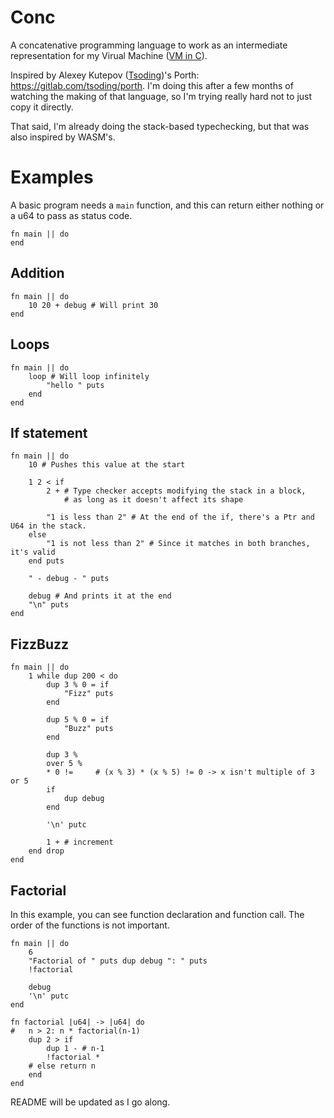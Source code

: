 # Conc

A concatenative programming language to work as an intermediate representation
for my Virual Machine ([VM in C](https://github.com/louis1001/bytecode_target)).

Inspired by Alexey Kutepov ([Tsoding](https://twitch.tv/tsoding))'s Porth: https://gitlab.com/tsoding/porth.
I'm doing this after a few months of watching the making of that language, so I'm trying really
hard not to just copy it directly.

That said, I'm already doing the stack-based typechecking, but that was also inspired by WASM's.

# Examples

A basic program needs a `main` function, and this can return either nothing or a u64 to pass as status code.

```
fn main || do
end
```

## Addition

```
fn main || do
    10 20 + debug # Will print 30
end
```

## Loops

```
fn main || do
    loop # Will loop infinitely
        "hello " puts
    end
end
```

## If statement
```
fn main || do
    10 # Pushes this value at the start

    1 2 < if
        2 + # Type checker accepts modifying the stack in a block,
            # as long as it doesn't affect its shape

        "1 is less than 2" # At the end of the if, there's a Ptr and U64 in the stack.
    else
        "1 is not less than 2" # Since it matches in both branches, it's valid
    end puts

    " - debug - " puts

    debug # And prints it at the end
    "\n" puts
end
```

## FizzBuzz
```
fn main || do
    1 while dup 200 < do
        dup 3 % 0 = if
            "Fizz" puts
        end

        dup 5 % 0 = if
            "Buzz" puts
        end

        dup 3 %
        over 5 %
        * 0 !=     # (x % 3) * (x % 5) != 0 -> x isn't multiple of 3 or 5
        if
            dup debug
        end

        '\n' putc
        
        1 + # increment
    end drop
end
```

## Factorial

In this example, you can see function declaration and function call. The order of the functions is not important.

```
fn main || do
    6
    "Factorial of " puts dup debug ": " puts
    !factorial

    debug
    '\n' putc
end

fn factorial |u64| -> |u64| do
#   n > 2: n * factorial(n-1)
    dup 2 > if
        dup 1 - # n-1
        !factorial *
    # else return n
    end
end
```

README will be updated as I go along.